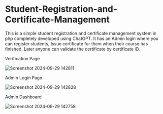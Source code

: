 # Student-Registration-and-Certificate-Management
This is a simple student registration and certificate management system in php completely developed using ChatGPT. It has an Admin login where you can register students, Issue certificate for them when their course has finished, Later anyone can validate the certificate by certificate ID.

Verification Page

![Screenshot 2024-09-29 142811](https://github.com/user-attachments/assets/e7326dc1-c888-4e9f-802d-5cf8bbdbb7fe)


Admin Login Page

![Screenshot 2024-09-29 142828](https://github.com/user-attachments/assets/ee387897-38b1-458c-81e8-b710e1df8b36)


Admin Dashboard

![Screenshot 2024-09-29 142758](https://github.com/user-attachments/assets/e0a9324c-202e-4c4f-a6ea-87121b507c87)
